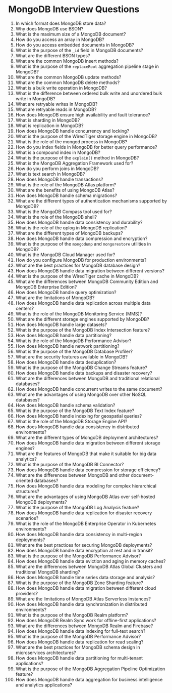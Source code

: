 # MongoDB Interview Questions

1. In which format does MongoDB store data?
2. Why does MongoDB use BSON?
3. What is the maximum size of a MongoDB document?
4. How do you access an array in MongoDB?
5. How do you access embedded documents in MongoDB?
6. What is the purpose of the `_id` field in MongoDB documents?
7. What are the different BSON types?
8. What are the common MongoDB insert methods?
9. What is the purpose of the `replaceRoot` aggregation pipeline stage in MongoDB?
10. What are the common MongoDB update methods?
11. What are the common MongoDB delete methods?
12. What is a bulk write operation in MongoDB?
13. What is the difference between ordered bulk write and unordered bulk write in MongoDB?
14. What are retryable writes in MongoDB?
15. What are retryable reads in MongoDB?
16. How does MongoDB ensure high availability and fault tolerance?
17. What is sharding in MongoDB?
18. What is replication in MongoDB?
19. How does MongoDB handle concurrency and locking?
20. What is the purpose of the WiredTiger storage engine in MongoDB?
21. What is the role of the mongod process in MongoDB?
22. How do you index fields in MongoDB for better query performance?
23. What is a compound index in MongoDB?
24. What is the purpose of the `explain()` method in MongoDB?
25. What is the MongoDB Aggregation Framework used for?
26. How do you perform joins in MongoDB?
27. What is text search in MongoDB?
28. How does MongoDB handle transactions?
29. What is the role of the MongoDB Atlas platform?
30. What are the benefits of using MongoDB Atlas?
31. How does MongoDB handle schema migrations?
32. What are the different types of authentication mechanisms supported by MongoDB?
33. What is the MongoDB Compass tool used for?
34. What is the role of the MongoDB shell?
35. How does MongoDB handle data consistency and durability?
36. What is the role of the oplog in MongoDB replication?
37. What are the different types of MongoDB backups?
38. How does MongoDB handle data compression and encryption?
39. What is the purpose of the `mongodump` and `mongorestore` utilities in MongoDB?
40. What is the MongoDB Cloud Manager used for?
41. How do you configure MongoDB for production environments?
42. What are the best practices for MongoDB database design?
43. How does MongoDB handle data migration between different versions?
44. What is the purpose of the WiredTiger cache in MongoDB?
45. What are the differences between MongoDB Community Edition and MongoDB Enterprise Edition?
46. How does MongoDB handle query optimization?
47. What are the limitations of MongoDB?
48. How does MongoDB handle data replication across multiple data centers?
49. What is the role of the MongoDB Monitoring Service (MMS)?
50. What are the different storage engines supported by MongoDB?
51. How does MongoDB handle large datasets?
52. What is the purpose of the MongoDB Index Intersection feature?
53. How does MongoDB handle data partitioning?
54. What is the role of the MongoDB Performance Advisor?
55. How does MongoDB handle network partitioning?
56. What is the purpose of the MongoDB Database Profiler?
57. What are the security features available in MongoDB?
58. How does MongoDB handle data deduplication?
59. What is the purpose of the MongoDB Change Streams feature?
60. How does MongoDB handle data backups and disaster recovery?
61. What are the differences between MongoDB and traditional relational databases?
62. How does MongoDB handle concurrent writes to the same document?
63. What are the advantages of using MongoDB over other NoSQL databases?
64. How does MongoDB handle schema validation?
65. What is the purpose of the MongoDB Text Index feature?
66. How does MongoDB handle indexing for geospatial queries?
67. What is the role of the MongoDB Storage Engine API?
68. How does MongoDB handle data consistency in distributed environments?
69. What are the different types of MongoDB deployment architectures?
70. How does MongoDB handle data migration between different storage engines?
71. What are the features of MongoDB that make it suitable for big data analytics?
72. What is the purpose of the MongoDB BI Connector?
73. How does MongoDB handle data compression for storage efficiency?
74. What are the differences between MongoDB and other document-oriented databases?
75. How does MongoDB handle data modeling for complex hierarchical structures?
76. What are the advantages of using MongoDB Atlas over self-hosted MongoDB deployments?
77. What is the purpose of the MongoDB Log Analysis feature?
78. How does MongoDB handle data replication for disaster recovery scenarios?
79. What is the role of the MongoDB Enterprise Operator in Kubernetes environments?
80. How does MongoDB handle data consistency in multi-region deployments?
81. What are the best practices for securing MongoDB deployments?
82. How does MongoDB handle data encryption at rest and in transit?
83. What is the purpose of the MongoDB Performance Advisor?
84. How does MongoDB handle data eviction and aging in memory caches?
85. What are the differences between MongoDB Atlas Global Clusters and traditional MongoDB sharding?
86. How does MongoDB handle time series data storage and analysis?
87. What is the purpose of the MongoDB Zone Sharding feature?
88. How does MongoDB handle data migration between different cloud providers?
89. What are the limitations of MongoDB Atlas Serverless Instances?
90. How does MongoDB handle data synchronization in distributed environments?
91. What is the purpose of the MongoDB Realm platform?
92. How does MongoDB Realm Sync work for offline-first applications?
93. What are the differences between MongoDB Realm and Firebase?
94. How does MongoDB handle data indexing for full-text search?
95. What is the purpose of the MongoDB Performance Advisor?
96. How does MongoDB handle data replication for read scaling?
97. What are the best practices for MongoDB schema design in microservices architectures?
98. How does MongoDB handle data partitioning for multi-tenant applications?
99. What is the purpose of the MongoDB Aggregation Pipeline Optimization feature?
100. How does MongoDB handle data aggregation for business intelligence and analytics applications?


